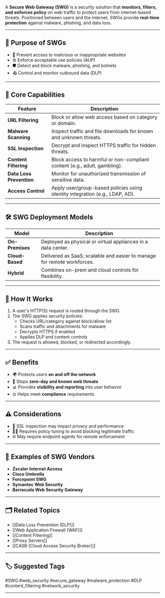 A **Secure Web Gateway (SWG)** is a security solution that **monitors, filters, and enforces policy** on web traffic to protect users from internet-based threats. Positioned between users and the internet, SWGs provide **real-time protection** against malware, phishing, and data loss.

---

## 🎯 Purpose of SWGs

- 🔐 Prevent access to malicious or inappropriate websites
- ⚙️ Enforce acceptable use policies (AUP)
- 🛡️ Detect and block malware, phishing, and botnets
- 📤 Control and monitor outbound data (DLP)

---

## 🧱 Core Capabilities

| Feature                   | Description |
|---------------------------|-------------|
| **URL Filtering**          | Block or allow web access based on category or domain. |
| **Malware Scanning**       | Inspect traffic and file downloads for known and unknown threats. |
| **SSL Inspection**         | Decrypt and inspect HTTPS traffic for hidden threats. |
| **Content Filtering**      | Block access to harmful or non-compliant content (e.g., adult, gambling). |
| **Data Loss Prevention**   | Monitor for unauthorized transmission of sensitive data. |
| **Access Control**         | Apply user/group-based policies using identity integration (e.g., LDAP, AD). |

---

## 🛠 SWG Deployment Models

| Model        | Description |
|--------------|-------------|
| **On-Premises** | Deployed as physical or virtual appliances in a data center. |
| **Cloud-Based** | Delivered as SaaS; scalable and easier to manage for remote workforces. |
| **Hybrid**       | Combines on-prem and cloud controls for flexibility. |

---

## 🧠 How It Works

1. A user's HTTP(S) request is routed through the SWG.
2. The SWG applies security policies:
   - Checks URL/category against block/allow list
   - Scans traffic and attachments for malware
   - Decrypts HTTPS if enabled
   - Applies DLP and content controls
3. The request is allowed, blocked, or redirected accordingly.

---

## ✅ Benefits

- 🌍 Protects users **on and off the network**
- 🛑 Stops **zero-day and known web threats**
- 📊 Provides **visibility and reporting** into user behavior
- ⚖️ Helps meet **compliance** requirements

---

## ⚠️ Considerations

- 🔑 SSL inspection may impact privacy and performance
- 🧑‍💻 Requires policy tuning to avoid blocking legitimate traffic
- 🌐 May require endpoint agents for remote enforcement

---

## 🧰 Examples of SWG Vendors

- **Zscaler Internet Access**
- **Cisco Umbrella**
- **Forcepoint SWG**
- **Symantec Web Security**
- **Barracuda Web Security Gateway**

---

## 🗂 Related Topics

- [[Data Loss Prevention (DLP)]]
- [[Web Application Firewall (WAF)]]
- [[Content Filtering]]
- [[Proxy Servers]]
- [[CASB (Cloud Access Security Broker)]]

---

## 🏷 Suggested Tags

#SWG #web_security #secure_gateway #malware_protection #DLP #content_filtering #network_security

---

